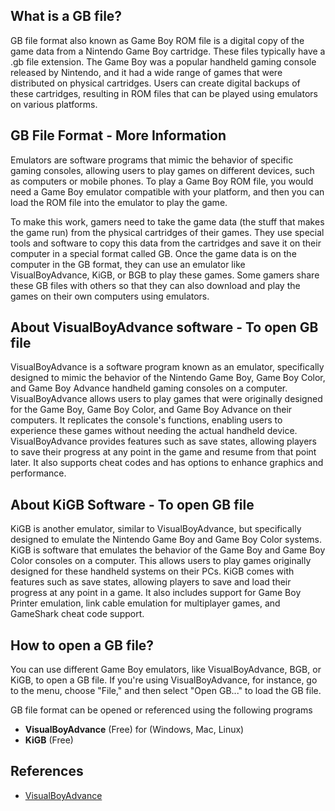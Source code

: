 ## What is a GB file?

GB file format also known as Game Boy ROM file is a digital copy of the game data from a Nintendo Game Boy cartridge. These files typically have a .gb file extension. The Game Boy was a popular handheld gaming console released by Nintendo, and it had a wide range of games that were distributed on physical cartridges. Users can create digital backups of these cartridges, resulting in ROM files that can be played using emulators on various platforms.

## GB File Format - More Information

Emulators are software programs that mimic the behavior of specific gaming consoles, allowing users to play games on different devices, such as computers or mobile phones. To play a Game Boy ROM file, you would need a Game Boy emulator compatible with your platform, and then you can load the ROM file into the emulator to play the game.

To make this work, gamers need to take the game data (the stuff that makes the game run) from the physical cartridges of their games. They use special tools and software to copy this data from the cartridges and save it on their computer in a special format called GB. Once the game data is on the computer in the GB format, they can use an emulator like VisualBoyAdvance, KiGB, or BGB to play these games. Some gamers share these GB files with others so that they can also download and play the games on their own computers using emulators.

## About VisualBoyAdvance software - To open GB file

VisualBoyAdvance is a software program known as an emulator, specifically designed to mimic the behavior of the Nintendo Game Boy, Game Boy Color, and Game Boy Advance handheld gaming consoles on a computer. VisualBoyAdvance allows users to play games that were originally designed for the Game Boy, Game Boy Color, and Game Boy Advance on their computers. It replicates the console's functions, enabling users to experience these games without needing the actual handheld device. VisualBoyAdvance provides features such as save states, allowing players to save their progress at any point in the game and resume from that point later. It also supports cheat codes and has options to enhance graphics and performance.

## About KiGB Software - To open GB file

KiGB is another emulator, similar to VisualBoyAdvance, but specifically designed to emulate the Nintendo Game Boy and Game Boy Color systems. KiGB is software that emulates the behavior of the Game Boy and Game Boy Color consoles on a computer. This allows users to play games originally designed for these handheld systems on their PCs. KiGB comes with features such as save states, allowing players to save and load their progress at any point in a game. It also includes support for Game Boy Printer emulation, link cable emulation for multiplayer games, and GameShark cheat code support.

## How to open a GB file?

You can use different Game Boy emulators, like VisualBoyAdvance, BGB, or KiGB, to open a GB file. If you're using VisualBoyAdvance, for instance, go to the menu, choose "File," and then select "Open GB..." to load the GB file.

GB file format can be opened or referenced using the following programs

- **VisualBoyAdvance** (Free) for (Windows, Mac, Linux)
- **KiGB** (Free)

## References
* [VisualBoyAdvance](https://en.wikipedia.org/wiki/VisualBoyAdvance)

